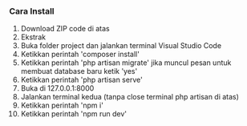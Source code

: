 ### Cara Install
1. Download ZIP code di atas
2. Ekstrak
3. Buka folder project dan jalankan terminal Visual Studio Code
4. Ketikkan perintah 'composer install'
5. Ketikkan perintah 'php artisan migrate' jika muncul pesan untuk membuat database baru ketik 'yes'
6. Ketikkan perintah 'php artisan serve'
7. Buka di 127.0.0.1:8000
8. Jalankan terminal kedua (tanpa close terminal php artisan di atas)
9. Ketikkan perintah 'npm i'
10. Ketikkan perintah 'npm run dev'
